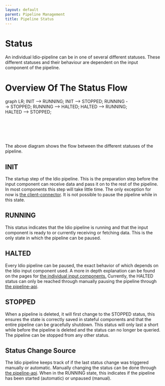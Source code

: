 ```yaml
---
layout: default
parent: Pipeline Management
title: Pipeline Status
---
```

# Status

An individual ldio-pipeline can be in one of several different statuses.
These different statuses and their behaviour are dependent on the input component of the pipeline.

# Overview Of The Status Flow


<div class="mermaid" style="width: 400px; height: 130px;">
graph LR;
    INIT --> RUNNING;
    INIT --> STOPPED;
    RUNNING --> STOPPED;
    RUNNING --> HALTED;
    HALTED --> RUNNING;
    HALTED --> STOPPED;
</div>

The above diagram shows the flow between the different statuses of the pipeline.

## INIT

The startup step of the ldio pipeline.
This is the preparation step before the input component can receive data and pass it on to the rest of the pipeline.
In most components this step will take little time. The only exception for now is [the client-connector](../ldio-inputs/ldio-ldes-client-connector).
It is not possible to pause the pipeline while in this state.

## RUNNING

This status indicates that the ldio pipeline is running and that the input component is ready to or currently receiving or fetching data.
This is the only state in which the pipeline can be paused.

## HALTED

Every ldio pipeline can be paused, the exact behavior of which depends on the ldio input component used.
A more in depth explanation can be found on the pages for [the individual input components.](../ldio-inputs/index)
Currently, the HALTED status can only be reached through manually pausing the pipeline through [the pipeline-api](./pipeline-api).

## STOPPED

When a pipeline is deleted, it will first change to the STOPPED status, this ensures the state is correctly saved in stateful components and that the entire pipeline can be gracefully shutdown.
This status will only last a short while before the pipeline is deleted and the status can no longer be queried.
The pipeline can be stopped from any other status.

## Status Change Source

The ldio pipeline keeps track of if the last status change was triggered manually or automatic.
Manually changing the status can be done through [the pipeline-api](./pipeline-api).
When in the RUNNING state, this indicates if the pipeline has been started (automatic) or unpaused (manual).